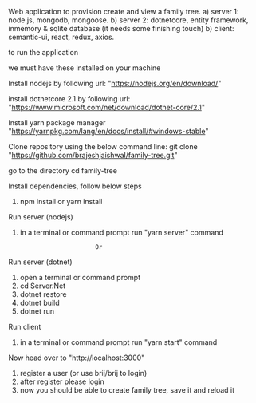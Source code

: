 Web application to provision create and view a family tree.
a) server 1: node.js, mongodb, mongoose.
b) server 2: dotnetcore, entity framework, inmemory & sqlite database (it needs some finishing touch)
b) client: semantic-ui, react, redux, axios.

to run the application

we must have these installed on your machine

Install nodejs by following url:
"https://nodejs.org/en/download/"

install dotnetcore 2.1 by following url:
"https://www.microsoft.com/net/download/dotnet-core/2.1"

Install yarn package manager
"https://yarnpkg.com/lang/en/docs/install/#windows-stable"

Clone repository using the below command line:
git clone "https://github.com/brajeshjaishwal/family-tree.git"

go to the directory
cd family-tree

Install dependencies, follow below steps
1) npm install or yarn install

Run server (nodejs)
1) in a terminal or command prompt run "yarn server" command

                            Or

Run server (dotnet)
1) open a terminal or command prompt
2) cd Server.Net
3) dotnet restore
4) dotnet build
5) dotnet run

Run client
1) in a terminal or command prompt run "yarn start" command

Now head over to "http://localhost:3000"
1) register a user (or use brij/brij to login)
2) after register please login
3) now you should be able to create family tree, save it and reload it